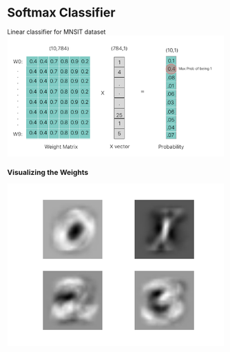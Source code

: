 # Softmax Classifier
Linear classifier for MNSIT dataset
<img src='Artboard.png'>
### Visualizing the Weights
<img src='figure_1.png'>
